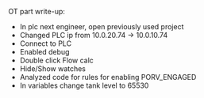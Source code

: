 OT part write-up:
- In plc next engineer, open previously used project
- Changed PLC ip from 10.0.20.74 -> 10.0.10.74
- Connect to PLC
- Enabled debug
- Double click Flow calc
- Hide/Show watches
- Analyzed code for rules for enabling PORV_ENGAGED
- In variables change tank level to 65530